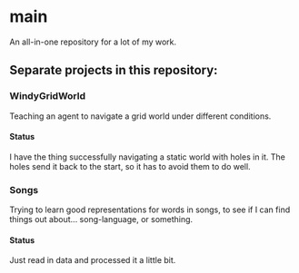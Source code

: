 # main
An all-in-one repository for a lot of my work.

## Separate projects in this repository:

### WindyGridWorld
Teaching an agent to navigate a grid world under different conditions.

#### Status 
I have the thing successfully navigating a static world with holes in it. The holes send it back to the start, so it has to avoid them to do well.

### Songs
Trying to learn good representations for words in songs, to see if I can find things out about... song-language, or something.

#### Status
Just read in data and processed it a little bit.

